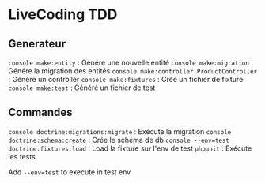 # LiveCoding TDD

## Generateur

`console make:entity` : Génére une nouvelle entité
`console make:migration` : Génére la migration des entités
`console make:controller ProductController` : Génère un controller
`console make:fixtures` : Crée un fichier de fixture
`console make:test` : Généré un fichier de test

## Commandes

`console doctrine:migrations:migrate` : Exécute la migration
`console doctrine:schema:create` : Crée le schéma de db
`console --env=test doctrine:fixtures:load` : Load la fixture sur l'env de test
`phpunit` : Exécute les tests

Add `--env=test` to execute in test env
